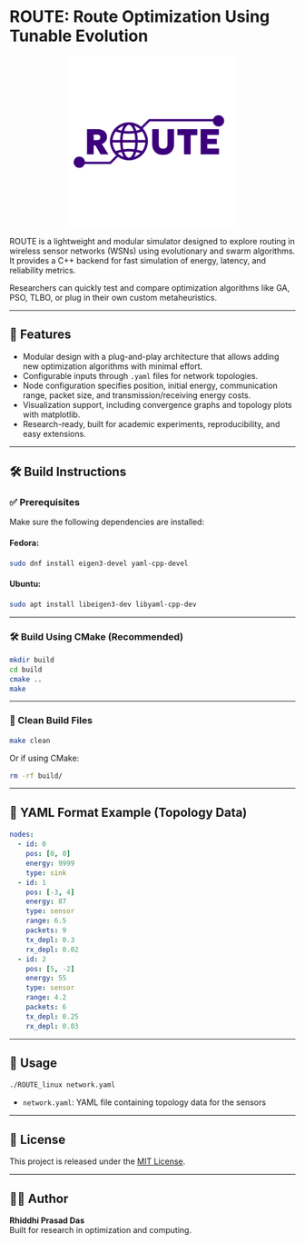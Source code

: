 # ROUTE: Route Optimization Using Tunable Evolution

<p align="center">
  <img src="images/logo.png" alt="ROUTE Logo" width="300"/>
</p>

ROUTE is a lightweight and modular simulator designed to explore routing in wireless sensor networks (WSNs) using evolutionary and swarm algorithms.
It provides a C++ backend for fast simulation of energy, latency, and reliability metrics.

Researchers can quickly test and compare optimization algorithms like GA, PSO, TLBO, or plug in their own custom metaheuristics.

---

## 🚀 Features
- Modular design with a plug-and-play architecture that allows adding new optimization algorithms with minimal effort.  
- Configurable inputs through `.yaml` files for network topologies.
- Node configuration specifies position, initial energy, communication range, packet size, and transmission/receiving energy costs.  
- Visualization support, including convergence graphs and topology plots with matplotlib.  
- Research-ready, built for academic experiments, reproducibility, and easy extensions.  
---

## 🛠️ Build Instructions

### ✅ Prerequisites

Make sure the following dependencies are installed:

#### Fedora:
```bash
sudo dnf install eigen3-devel yaml-cpp-devel
```

#### Ubuntu:
```bash
sudo apt install libeigen3-dev libyaml-cpp-dev
```

---

### 🛠️ Build Using CMake (Recommended)

```bash
mkdir build
cd build
cmake ..
make
```

---
### 🧹 Clean Build Files
```bash
make clean
```

Or if using CMake:
```bash
rm -rf build/
```

---

## 📂 YAML Format Example (Topology Data)

```yaml
nodes:
  - id: 0
    pos: [0, 0]
    energy: 9999
    type: sink
  - id: 1
    pos: [-3, 4]
    energy: 87
    type: sensor
    range: 6.5
    packets: 9
    tx_depl: 0.3
    rx_depl: 0.02
  - id: 2
    pos: [5, -2]
    energy: 55
    type: sensor
    range: 4.2
    packets: 6
    tx_depl: 0.25
    rx_depl: 0.03
```

---

## 🧪 Usage

```bash
./ROUTE_linux network.yaml
```

- `network.yaml`: YAML file containing topology data for the sensors

---

## 📜 License 

This project is released under the [MIT License](LICENSE).

---

## 👨‍🔬 Author

**Rhiddhi Prasad Das**  
Built for research in optimization and computing.